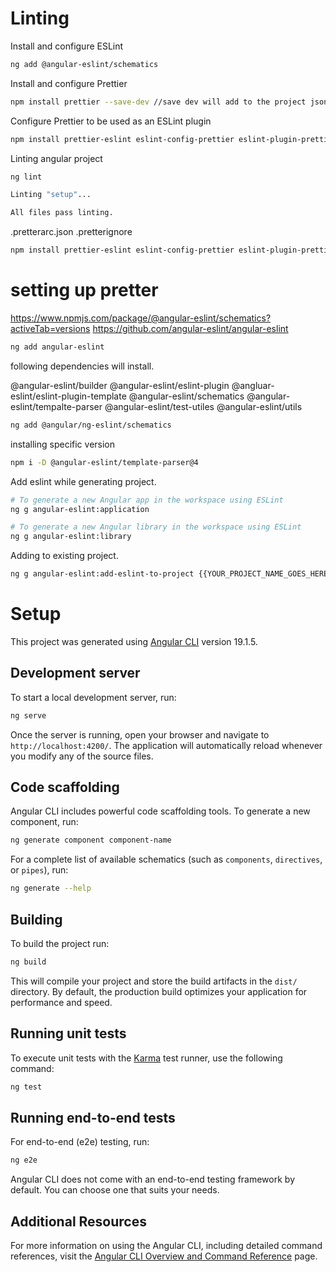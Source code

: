 
# Linting

Install and configure ESLint

```bash
ng add @angular-eslint/schematics
```

Install and configure Prettier

```bash
npm install prettier --save-dev //save dev will add to the project json file.
```

Configure Prettier to be used as an ESLint plugin

```bash
npm install prettier-eslint eslint-config-prettier eslint-plugin-prettier
```

Linting angular project
```bash
ng lint

Linting "setup"...

All files pass linting.
```

.pretterarc.json
.pretterignore


```bash
npm install prettier-eslint eslint-config-prettier eslint-plugin-prettier --save-dev
```

# setting up pretter 

https://www.npmjs.com/package/@angular-eslint/schematics?activeTab=versions
https://github.com/angular-eslint/angular-eslint

```bash
ng add angular-eslint
```

following dependencies will install.

@angular-eslint/builder
@angular-eslint/eslint-plugin
@angluar-eslint/eslint-plugin-template
@angular-eslint/schematics
@angular-eslint/tempalte-parser
@angular-eslint/test-utiles
@angular-eslint/utils


```bash
ng add @angular/ng-eslint/schematics
```

installing specific version
```bash
npm i -D @angular-eslint/template-parser@4
```

Add eslint while generating project.
```bash
# To generate a new Angular app in the workspace using ESLint
ng g angular-eslint:application 

# To generate a new Angular library in the workspace using ESLint
ng g angular-eslint:library
```

Adding to existing project.
```bash
ng g angular-eslint:add-eslint-to-project {{YOUR_PROJECT_NAME_GOES_HERE}}
```

# Setup

This project was generated using [Angular CLI](https://github.com/angular/angular-cli) version 19.1.5.

## Development server

To start a local development server, run:

```bash
ng serve
```

Once the server is running, open your browser and navigate to `http://localhost:4200/`. The application will automatically reload whenever you modify any of the source files.

## Code scaffolding

Angular CLI includes powerful code scaffolding tools. To generate a new component, run:

```bash
ng generate component component-name
```

For a complete list of available schematics (such as `components`, `directives`, or `pipes`), run:

```bash
ng generate --help
```

## Building

To build the project run:

```bash
ng build
```

This will compile your project and store the build artifacts in the `dist/` directory. By default, the production build optimizes your application for performance and speed.

## Running unit tests

To execute unit tests with the [Karma](https://karma-runner.github.io) test runner, use the following command:

```bash
ng test
```

## Running end-to-end tests

For end-to-end (e2e) testing, run:

```bash
ng e2e
```

Angular CLI does not come with an end-to-end testing framework by default. You can choose one that suits your needs.

## Additional Resources

For more information on using the Angular CLI, including detailed command references, visit the [Angular CLI Overview and Command Reference](https://angular.dev/tools/cli) page.